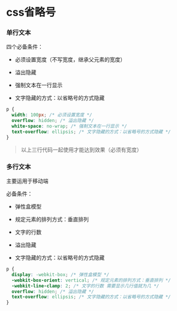 # css省略号

### 单行文本

四个必备条件：

* 必须设置宽度（不写宽度，继承父元素的宽度）

* 溢出隐藏

* 强制文本在一行显示

* 文字隐藏的方式：以省略号的方式隐藏

```css
p {
  width: 100px; /* 必须设置宽度 */
  overflow: hidden; /* 溢出隐藏 */
  white-space: no-wrap; /* 强制文本在一行显示 */
  text-overflow: ellipsis; /* 文字隐藏的方式：以省略号的方式隐藏 */
}
```

> 以上三行代码一起使用才能达到效果（必须有宽度）

### 多行文本

主要运用于移动端

必备条件：

* 弹性盒模型

* 规定元素的排列方式：垂直排列

* 文字的行数

* 溢出隐藏

* 文字隐藏的方式：以省略号的方式隐藏

```css
p {
  display: -webkit-box; /* 弹性盒模型 */
  -webkit-box-orient: vertical; /* 规定元素的排列方式：垂直排列 */
  -webkit-line-clamp: 2; /* 文字的行数 需要显示几行值就为几 */
  overflow: hidden; /* 溢出隐藏 */
  text-overflow: ellipsis; /* 文字隐藏的方式：以省略号的方式隐藏 */
}
```


